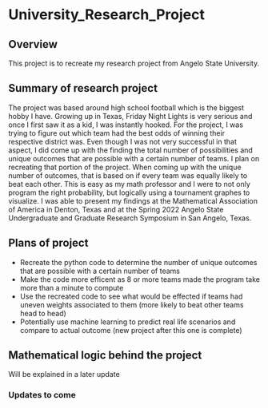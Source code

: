 # University_Research_Project

## Overview
This project is to recreate my research project from Angelo State University.

## Summary of research project
The project was based around high school football which is the biggest hobby I have. Growing up in Texas, Friday Night Lights is very serious and once I first saw it as a kid, I was instantly hooked. For the project, I was trying to figure out which team had the best odds of winning their respective district was. Even though I was not very successful in that aspect, I did come up with the finding the total number of possibilities and unique outcomes that are possible with a certain number of teams. I plan on recreating that portion of the project. When coming up with the unique number of outcomes, that is based on if every team was equally likely to beat each other. This is easy as my math professor and I were to not only program the right probability, but logically using a tournament graphes to visualize. I was able to present my findings at the Mathematical Association of America in Denton, Texas and at the Spring 2022 Angelo State Undergraduate and Graduate Research Symposium in San Angelo, Texas.

## Plans of project
* Recreate the python code to determine the number of unique outcomes that are possible with a certain number of teams
* Make the code more efficent as 8 or more teams made the program take more than a minute to compute
* Use the recreated code to see what would be effected if teams had uneven weights associated to them (more likely to beat other teams head to head)
* Potentially use machine learning to predict real life scenarios and compare to actual outcome (new project after this one is complete)

## Mathematical logic behind the project
Will be explained in a later update

### Updates to come
